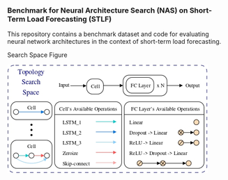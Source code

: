 ### Benchmark for Neural Architecture Search (NAS) on Short-Term Load Forecasting (STLF)
This repository contains a benchmark dataset and code for evaluating neural network architectures in the context of short-term load forecasting.

Search Space Figure

![image](https://github.com/tinghsuan1214/Benchmark/blob/main/Figure/search_space.jpg)
